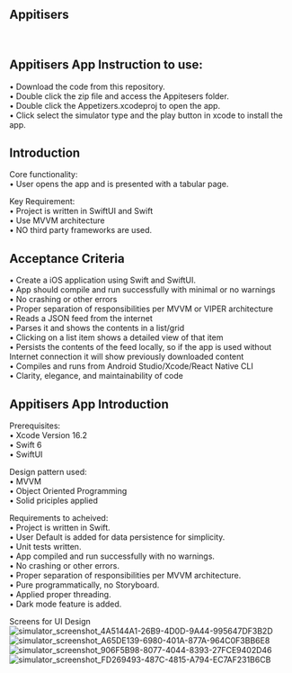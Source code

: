 
## Appitisers
<br />

## Appitisers App Instruction to use:
• Download the code from this repository. <br />
• Double click the zip file and access the Appitesers folder. <br />
• Double click the Appetizers.xcodeproj to open the app. <br />
• Click select the simulator type and the play button in xcode to install the app. <br />

## Introduction
Core functionality:<br />
• User opens the app and is presented with a tabular page.<br />

Key Requirement:<br />
• Project is written in SwiftUI and Swift<br />
• Use MVVM architecture<br />
• NO third party frameworks are used.<br /> 

## Acceptance Criteria
• Create a iOS application using Swift and SwiftUI.<br />
• App should compile and run successfully with minimal or no warnings <br /> 
• No crashing or other errors<br />
• Proper separation of responsibilities per MVVM or VIPER architecture<br />
• Reads a JSON feed from the internet<br />
• Parses it and shows the contents in a list/grid<br />
• Clicking on a list item shows a detailed view of that item<br />
• Persists the contents of the feed locally, so if the app is used without Internet connection it will show previously downloaded content<br />
• Compiles and runs from Android Studio/Xcode/React Native CLI<br />
• Clarity, elegance, and maintainability of code<br />

## Appitisers App Introduction
Prerequisites:<br />
• Xcode Version 16.2<br />
• Swift 6<br />
• SwiftUI<br />

Design pattern used:<br />
• MVVM<br />
• Object Oriented Programming<br />
• Solid priciples applied<br />

Requirements to acheived:<br />
• Project is written in Swift.<br />
• User Default is added for data persistence for simplicity.<br />
• Unit tests written.<br />
• App compiled and run successfully with no warnings.<br />
• No crashing or other errors.<br />
• Proper separation of responsibilities per MVVM architecture.<br />
• Pure programmatically, no Storyboard. <br />
• Applied proper threading.<br />
• Dark mode feature is added.<br />

Screens for UI Design<br />
![simulator_screenshot_4A5144A1-26B9-4D0D-9A44-995647DF3B2D](https://github.com/user-attachments/assets/0119fccf-f658-4c5f-877c-7e47ce72ac26)<br />
![simulator_screenshot_A65DE139-6980-401A-877A-964C0F3BB6E8](https://github.com/user-attachments/assets/350c9ff5-749c-4dab-8650-11b62b32b92c)<br />
![simulator_screenshot_906F5B98-8077-4044-8393-27FCE9402D46](https://github.com/user-attachments/assets/7cd81de9-1fcd-4d33-aea5-35ad8d113811)<br />
![simulator_screenshot_FD269493-487C-4815-A794-EC7AF231B6CB](https://github.com/user-attachments/assets/4f7a295d-e29b-4099-9272-3cdbd618ede3)<br />



